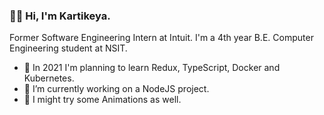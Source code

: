 ###  👋🏻 Hi, I'm Kartikeya.
Former Software Engineering Intern at Intuit. I'm a 4th year B.E. Computer Engineering student at NSIT. 

- 🌱 In 2021 I'm planning to learn Redux, TypeScript, Docker and Kubernetes.
- 🔭 I’m currently working on a NodeJS project.
- 🤔 I might try some Animations as well. 

<!--
**kartikeyakhullar/kartikeyakhullar** is a ✨ _special_ ✨ repository because its `README.md` (this file) appears on your GitHub profile.

Here are some ideas to get you started:

- 🔭 I’m currently working on ...
- 🌱 I’m currently learning ...
- 👯 I’m looking to collaborate on ...
- 🤔 I’m looking for help with ...
- 💬 Ask me about ...
- 📫 How to reach me: ...
- 😄 Pronouns: ...
- ⚡ Fun fact: ...
-->
